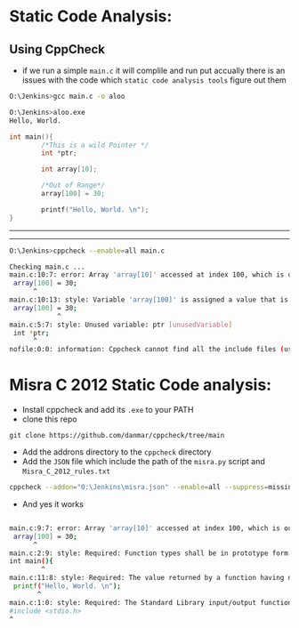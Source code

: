 # Static Code Analysis:
## Using CppCheck

- if we run a simple `main.c` it will complile and run put accually there is an issues with the code which `static code analysis tools` figure out them 

```bash
O:\Jenkins>gcc main.c -o aloo

O:\Jenkins>aloo.exe
Hello, World.
```


```c
int main(){
        /*This is a wild Pointer */
        int *ptr;

        int array[10];

        /*Out of Range*/
        array[100] = 30;

        printf("Hello, World. \n");
}
```

---
---

```bash
O:\Jenkins>cppcheck --enable=all main.c

Checking main.c ...
main.c:10:7: error: Array 'array[10]' accessed at index 100, which is out of bounds. [arrayIndexOutOfBounds]
 array[100] = 30;
      ^
main.c:10:13: style: Variable 'array[100]' is assigned a value that is never used. [unreadVariable]
 array[100] = 30;
            ^
main.c:5:7: style: Unused variable: ptr [unusedVariable]
 int *ptr;
      ^
nofile:0:0: information: Cppcheck cannot find all the include files (use --check-config for details) [missingIncludeSystem]

```



# Misra C 2012 Static Code analysis:

- Install cppcheck and add its `.exe` to your PATH
- clone this repo
```git 
git clone https://github.com/danmar/cppcheck/tree/main
```
- Add the addrons directory to the `cppcheck` directory
- Add the `JSON` file which include the path of the `misra.py` script and `Misra_C_2012_rules.txt`


```bash
cppcheck --addon="O:\Jenkins\misra.json" --enable=all --suppress=missingIncludeSystem main.c
```
- And yes it works

```bash

main.c:9:7: error: Array 'array[10]' accessed at index 100, which is out of bounds. [arrayIndexOutOfBounds]
 array[100] = 30;
      ^
main.c:2:9: style: Required: Function types shall be in prototype form with named parameters [misra-c2012-8.2]
int main(){
        ^
main.c:11:8: style: Required: The value returned by a function having non-void return type shall be used [misra-c2012-17.7]
 printf("Hello, World. \n");
       ^
main.c:1:0: style: Required: The Standard Library input/output functions shall not be used [misra-c2012-21.6]
#include <stdio.h>
^
```